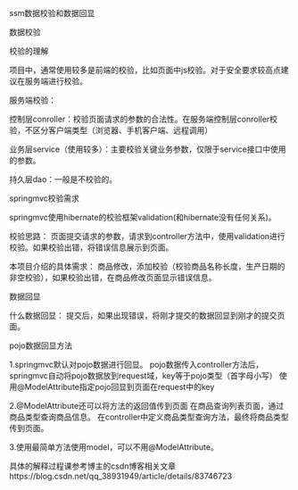 ssm数据校验和数据回显

数据校验

校验的理解

  项目中，通常使用较多是前端的校验，比如页面中js校验。对于安全要求较高点建议在服务端进行校验。

  服务端校验：
	
  控制层conroller：校验页面请求的参数的合法性。在服务端控制层conroller校验，不区分客户端类型（浏览器、手机客户端、远程调用）
	
  业务层service（使用较多）：主要校验关键业务参数，仅限于service接口中使用的参数。
	
  持久层dao：一般是不校验的。
  
springmvc校验需求
  
  springmvc使用hibernate的校验框架validation(和hibernate没有任何关系)。

  校验思路：
	页面提交请求的参数，请求到controller方法中，使用validation进行校验。如果校验出错，将错误信息展示到页面。

  本项目介绍的具体需求：
	商品修改，添加校验（校验商品名称长度，生产日期的非空校验），如果校验出错，在商品修改页面显示错误信息。
  
  
数据回显

什么数据回显：
提交后，如果出现错误，将刚才提交的数据回显到刚才的提交页面。

pojo数据回显方法

1.springmvc默认对pojo数据进行回显。
pojo数据传入controller方法后，springmvc自动将pojo数据放到request域，key等于pojo类型（首字母小写）
使用@ModelAttribute指定pojo回显到页面在request中的key

2.@ModelAttribute还可以将方法的返回值传到页面
在商品查询列表页面，通过商品类型查询商品信息。
在controller中定义商品类型查询方法，最终将商品类型传到页面。

3.使用最简单方法使用model，可以不用@ModelAttribute。

具体的解释过程课参考博主的csdn博客相关文章https://blog.csdn.net/qq_38931949/article/details/83746723

